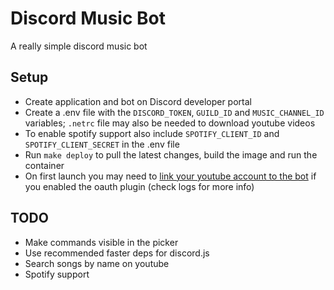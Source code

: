 # Discord Music Bot

A really simple discord music bot

## Setup

- Create application and bot on Discord developer portal
- Create a .env file with the `DISCORD_TOKEN`, `GUILD_ID` and `MUSIC_CHANNEL_ID` variables; `.netrc` file may also be needed to download youtube videos
- To enable spotify support also include `SPOTIFY_CLIENT_ID` and `SPOTIFY_CLIENT_SECRET` in the .env file
- Run `make deploy` to pull the latest changes, build the image and run the container
- On first launch you may need to [link your youtube account to the bot](https://github.com/coletdjnz/yt-dlp-youtube-oauth2) if you enabled the oauth plugin (check logs for more info)

## TODO

- Make commands visible in the picker
- Use recommended faster deps for discord.js
- Search songs by name on youtube
- Spotify support
